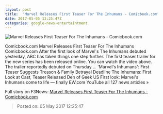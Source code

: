```yaml
---
layout: post
title:  "Marvel Releases First Teaser For The Inhumans - Comicbook.com"
date: 2017-05-05 13:25:47Z
categories: google-news-entertaintment
---
```


![Marvel Releases First Teaser For The Inhumans - Comicbook.com](http://media.comicbook.com/2017/05/inhumans-video-teaser-994737-640x320.jpg)

Comicbook.com Marvel Releases First Teaser For The Inhumans Comicbook.com After the first look of Marvel's The Inhumans debuted yesterday, ABC has taken things one step further. The first teaser trailer for the new series has been released online. You can watch the video above. The trailer reportedly debuted on Thursday ... 'Marvel's Inhumans': First Teaser Suggests Treason & Family Betrayal Deadline The Inhumans: First Look at Cast, Teaser Released Den of Geek US First look: Marvel's Inhumans come to life — finally EW.com YouTube all 127 news articles »


Full story on F3News: [Marvel Releases First Teaser For The Inhumans - Comicbook.com](http://www.f3nws.com/n/XjNNmD)

> Posted on: 05 May 2017 12:25:47
